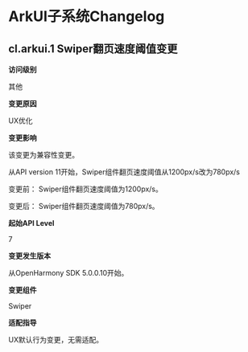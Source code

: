 # ArkUI子系统Changelog

## cl.arkui.1 Swiper翻页速度阈值变更

**访问级别**

其他

**变更原因**

UX优化

**变更影响**

该变更为兼容性变更。

从API version 11开始，Swiper组件翻页速度阈值从1200px/s改为780px/s

变更前：
Swiper组件翻页速度阈值为1200px/s。

变更后：
Swiper组件翻页速度阈值为780px/s。

**起始API Level**

7

**变更发生版本**

从OpenHarmony SDK 5.0.0.10开始。

**变更组件**

Swiper

**适配指导**

UX默认行为变更，无需适配。

